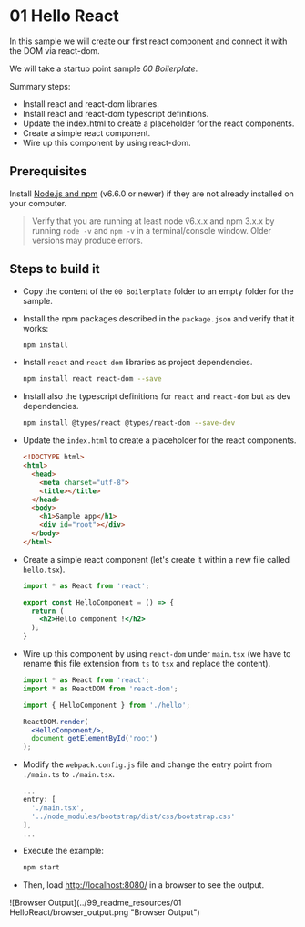 # 01 Hello React

In this sample we will create our first react component and connect it with the
DOM via react-dom.

We will take a startup point sample _00 Boilerplate_.

Summary steps:

- Install react and react-dom libraries.
- Install react and react-dom typescript definitions.
- Update the index.html to create a placeholder for the react components.
- Create a simple react component.
- Wire up this component by using react-dom.

## Prerequisites

Install [Node.js and npm](https://nodejs.org/en/) (v6.6.0 or newer) if they are not already
installed on your computer.

> Verify that you are running at least node v6.x.x and npm 3.x.x by running `node -v` and `npm -v`
in a terminal/console window. Older versions may produce errors.

## Steps to build it

- Copy the content of the `00 Boilerplate` folder to an empty folder for the sample.

- Install the npm packages described in the `package.json` and verify that it works:

  ```bash
  npm install
  ```

- Install `react` and `react-dom` libraries as project dependencies.

  ```bash
  npm install react react-dom --save
  ```

- Install also the typescript definitions for `react` and `react-dom`
but as dev dependencies.

  ```bash
  npm install @types/react @types/react-dom --save-dev
  ```

- Update the `index.html` to create a placeholder for the react components.

  ```html
  <!DOCTYPE html>
  <html>
    <head>
      <meta charset="utf-8">
      <title></title>
    </head>
    <body>
      <h1>Sample app</h1>
      <div id="root"></div>
    </body>
  </html>
  ```

- Create a simple react component (let's create it within a new file called `hello.tsx`).

  ```jsx
  import * as React from 'react';

  export const HelloComponent = () => {
    return (
      <h2>Hello component !</h2>
    );
  }
  ```

- Wire up this component by using `react-dom` under `main.tsx` (we have to rename
  this file extension from `ts` to `tsx` and replace the content).

  ```jsx
  import * as React from 'react';
  import * as ReactDOM from 'react-dom';

  import { HelloComponent } from './hello';

  ReactDOM.render(
    <HelloComponent/>,
    document.getElementById('root')
  );
  ```

- Modify the `webpack.config.js` file and change the entry point from `./main.ts`
to `./main.tsx`.

  ```javascript
  ...
  entry: [
    './main.tsx',
    '../node_modules/bootstrap/dist/css/bootstrap.css'
  ],
  ...
  ```

- Execute the example:

  ```bash
  npm start
  ```

- Then, load [http://localhost:8080/](http://localhost:8080/) in a browser to see the output.

 ![Browser Output](../99_readme_resources/01 HelloReact/browser_output.png "Browser Output")
